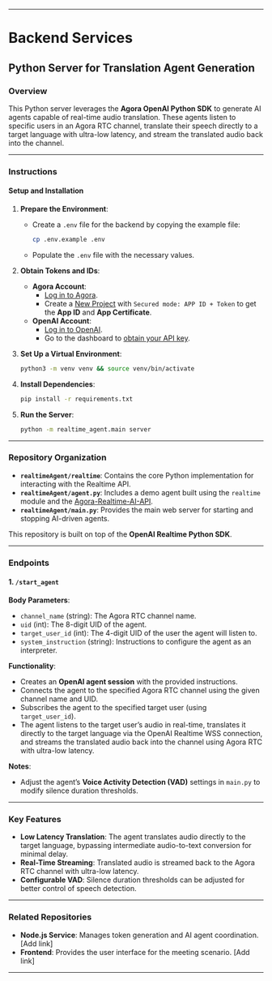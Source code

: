
---

# Backend Services  

## **Python Server for Translation Agent Generation**  

### Overview  

This Python server leverages the **Agora OpenAI Python SDK** to generate AI agents capable of real-time audio translation. These agents listen to specific users in an Agora RTC channel, translate their speech directly to a target language with ultra-low latency, and stream the translated audio back into the channel.  

---

### Instructions  

#### **Setup and Installation**  

1. **Prepare the Environment**:  
   - Create a `.env` file for the backend by copying the example file:  
     ```bash
     cp .env.example .env
     ```  
   - Populate the `.env` file with the necessary values.  

2. **Obtain Tokens and IDs**:  
   - **Agora Account**:  
     - [Log in to Agora](https://console.agora.io/en/).  
     - Create a [New Project](https://console.agora.io/projects) with `Secured mode: APP ID + Token` to get the **App ID** and **App Certificate**.  
   - **OpenAI Account**:  
     - [Log in to OpenAI](https://platform.openai.com/signup).  
     - Go to the dashboard to [obtain your API key](https://platform.openai.com/api-keys).  

3. **Set Up a Virtual Environment**:  
   ```bash
   python3 -m venv venv && source venv/bin/activate
   ```  

4. **Install Dependencies**:  
   ```bash
   pip install -r requirements.txt
   ```  

5. **Run the Server**:  
   ```bash
   python -m realtime_agent.main server
   ```  

---

### Repository Organization  

- **`realtimeAgent/realtime`**: Contains the core Python implementation for interacting with the Realtime API.  
- **`realtimeAgent/agent.py`**: Includes a demo agent built using the `realtime` module and the [Agora-Realtime-AI-API](https://pypi.org/project/agora-realtime-ai-api/).  
- **`realtimeAgent/main.py`**: Provides the main web server for starting and stopping AI-driven agents.  

This repository is built on top of the **OpenAI Realtime Python SDK**.  

---

### Endpoints  

#### **1. `/start_agent`**  
**Body Parameters**:  
- `channel_name` (string): The Agora RTC channel name.  
- `uid` (int): The 8-digit UID of the agent.  
- `target_user_id` (int): The 4-digit UID of the user the agent will listen to.  
- `system_instruction` (string): Instructions to configure the agent as an interpreter.  

**Functionality**:  
- Creates an **OpenAI agent session** with the provided instructions.  
- Connects the agent to the specified Agora RTC channel using the given channel name and UID.  
- Subscribes the agent to the specified target user (using `target_user_id`).  
- The agent listens to the target user’s audio in real-time, translates it directly to the target language via the OpenAI Realtime WSS connection, and streams the translated audio back into the channel using Agora RTC with ultra-low latency.  

**Notes**:  
- Adjust the agent’s **Voice Activity Detection (VAD)** settings in `main.py` to modify silence duration thresholds.  

---

### Key Features  

- **Low Latency Translation**: The agent translates audio directly to the target language, bypassing intermediate audio-to-text conversion for minimal delay.  
- **Real-Time Streaming**: Translated audio is streamed back to the Agora RTC channel with ultra-low latency.  
- **Configurable VAD**: Silence duration thresholds can be adjusted for better control of speech detection.  

---

### Related Repositories  

- **Node.js Service**: Manages token generation and AI agent coordination. [Add link]  
- **Frontend**: Provides the user interface for the meeting scenario. [Add link]  

---
